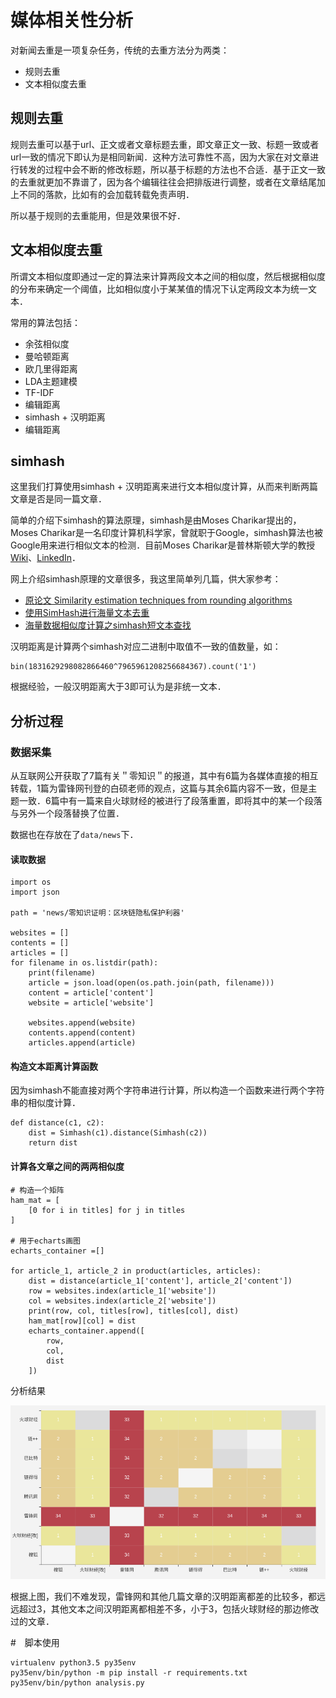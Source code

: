# 媒体相关性分析

对新闻去重是一项复杂任务，传统的去重方法分为两类：
- 规则去重
- 文本相似度去重

## 规则去重

规则去重可以基于url、正文或者文章标题去重，即文章正文一致、标题一致或者url一致的情况下即认为是相同新闻．这种方法可靠性不高，因为大家在对文章进行转发的过程中会不断的修改标题，所以基于标题的方法也不合适．基于正文一致的去重就更加不靠谱了，因为各个编辑往往会把排版进行调整，或者在文章结尾加上不同的落款，比如有的会加载转载免责声明．

所以基于规则的去重能用，但是效果很不好．


## 文本相似度去重

所谓文本相似度即通过一定的算法来计算两段文本之间的相似度，然后根据相似度的分布来确定一个阈值，比如相似度小于某某值的情况下认定两段文本为统一文本．

常用的算法包括：
 - 余弦相似度
 - 曼哈顿距离
 - 欧几里得距离
 - LDA主题建模
 - TF-IDF
 - 编辑距离
 - simhash + 汉明距离
 - 编辑距离

## simhash

这里我们打算使用simhash + 汉明距离来进行文本相似度计算，从而来判断两篇文章是否是同一篇文章．

简单的介绍下simhash的算法原理，simhash是由Moses Charikar提出的，Moses Charikar是一名印度计算机科学家，曾就职于Google，simhash算法也被Google用来进行相似文本的检测．目前Moses Charikar是普林斯顿大学的教授[Wiki](https://en.wikipedia.org/wiki/Moses_Charikar)、[LinkedIn](https://www.linkedin.com/in/moses-charikar-49963945/)．

网上介绍simhash原理的文章很多，我这里简单列几篇，供大家参考：
- [原论文 Similarity estimation techniques from rounding algorithms](https://dl.acm.org/citation.cfm?doid=509907.509965)
- [使用SimHash进行海量文本去重](http://www.cnblogs.com/maybe2030/p/5203186.html)
- [海量数据相似度计算之simhash短文本查找](http://www.lanceyan.com/tech/arch/simhash_hamming_distance_similarity2-html.html)

汉明距离是计算两个simhash对应二进制中取值不一致的值数量，如：

```
bin(1831629298082866460^7965961208256684367).count('1')
```

根据经验，一般汉明距离大于3即可认为是非统一文本．

## 分析过程

### 数据采集

从互联网公开获取了7篇有关＂零知识＂的报道，其中有6篇为各媒体直接的相互转载，1篇为雷锋网刊登的白硕老师的观点，这篇与其余6篇内容不一致，但是主题一致．6篇中有一篇来自火球财经的被进行了段落重置，即将其中的某一个段落与另外一个段落替换了位置．

数据也在存放在了```data/news```下．

#### 读取数据

```
import os
import json

path = 'news/零知识证明：区块链隐私保护利器'

websites = []
contents = []
articles = []
for filename in os.listdir(path):
    print(filename)
    article = json.load(open(os.path.join(path, filename)))
    content = article['content']
    website = article['website']

    websites.append(website)
    contents.append(content)
    articles.append(article)
```

#### 构造文本距离计算函数

因为simhash不能直接对两个字符串进行计算，所以构造一个函数来进行两个字符串的相似度计算．

```
def distance(c1, c2):
    dist = Simhash(c1).distance(Simhash(c2))
    return dist
```

#### 计算各文章之间的两两相似度

```
# 构造一个矩阵
ham_mat = [
    [0 for i in titles] for j in titles
]

# 用于echarts画图
echarts_container =[]

for article_1, article_2 in product(articles, articles):
    dist = distance(article_1['content'], article_2['content'])
    row = websites.index(article_1['website'])
    col = websites.index(article_2['website'])
    print(row, col, titles[row], titles[col], dist)
    ham_mat[row][col] = dist
    echarts_container.append([
        row,
        col,
        dist
    ])

```

分析结果

![simhash](heatmap.png)

根据上图，我们不难发现，雷锋网和其他几篇文章的汉明距离都差的比较多，都远远超过3，其他文本之间汉明距离都相差不多，小于3，包括火球财经的那边修改过的文章．


#　脚本使用
```
virtualenv python3.5 py35env
py35env/bin/python -m pip install -r requirements.txt
py35env/bin/python analysis.py
```